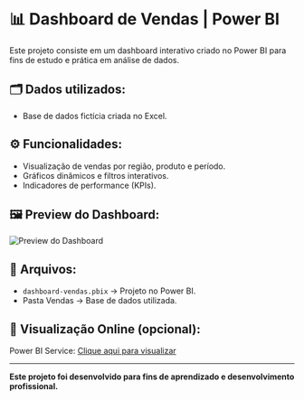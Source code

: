 # 📊 Dashboard de Vendas | Power BI

Este projeto consiste em um dashboard interativo criado no Power BI para fins de estudo e prática em análise de dados.

## 🗂️ Dados utilizados:
- Base de dados fictícia criada no Excel.

## ⚙️ Funcionalidades:
- Visualização de vendas por região, produto e período.
- Gráficos dinâmicos e filtros interativos.
- Indicadores de performance (KPIs).

## 🖼️ Preview do Dashboard:
![Preview do Dashboard](imagens/dash-imgs.png)

## 📎 Arquivos:
- `dashboard-vendas.pbix` → Projeto no Power BI.
- Pasta Vendas → Base de dados utilizada.

## 🔗 Visualização Online (opcional):
Power BI Service: [Clique aqui para visualizar](https://app.powerbi.com/groups/me/reports/ec4278c6-6df9-4e6e-913a-859d358dedc2/54d4daf4f140fa7eabb6?experience=power-bi)

---

**Este projeto foi desenvolvido para fins de aprendizado e desenvolvimento profissional.**
